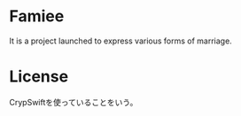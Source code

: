 # Famiee
It is a project launched to express various forms of marriage.

# License
CrypSwiftを使っていることをいう。
